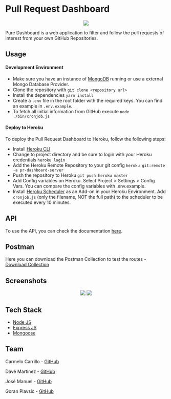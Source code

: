 # Pull Request Dashboard

<div align="center">
 <img src="https://github.com/g0g11/pr-dashboard-client/tree/develop/public/assets/PuRe.png"></img>
</div>

Pure Dashboard is a web application to filter and follow the pull requests of interest from your own GitHub Repositories.

## Usage

#### Development Environment

* Make sure you have an instance of [MongoDB](https://www.mongodb.com/) running or use a external Mongo Database Provider.
* Clone the repository with `git clone <repository url>`
* Install the dependencies `yarn install`
* Create a `.env` file in the root folder with the required keys. You can find an example in `.env.example`.
* To fetch all initial information from GitHub execute `node ./bin/cronjob.js`

#### Deploy to Heroku

To deploy the Pull Request Dashboard to Heroku, follow the following steps:

* Install [Heroku CLI](https://devcenter.heroku.com/articles/heroku-command-line)
* Change to project directory and be sure to login with your Heroku credentials `heroku login`
* Add the Heroku Remote Repository to your git config `heroku git:remote -a pr-dashboard-server`
* Push the repository to Heroku `git push heroku master`
* Add Config variables on Heroku. Select Project > Settings > Config Vars. You can compare the config variables with .env.example.
* Install [Heroku Scheduler](https://devcenter.heroku.com/articles/scheduler) as an Add-on in your Heroku Environment. Add `cronjob.js` (only the filename, NOT the full path) to the scheduler to be executed every 10 minutes.

## API

To use the API, you can check the documentation [here](https://prdashboard1.docs.apiary.io/).

## Postman

Here you can download the Postman Collection to test the routes - [Download Collection](./_docs/PR-Dashboard.postman_collection.json)

## Screenshots

<div align="center">
 <img src="https://github.com/g0g11/pr-dashboard-client/tree/develop/public/assets/repositories.png"></img>
 <img src="https://github.com/g0g11/pr-dashboard-client/tree/develop/public/assets/pullrequests.png"></img>
</div>

## Tech Stack

* [Node JS](https://nodejs.org/en/)
* [Express JS](http://expressjs.com/)
* [Mongoose](http://mongoosejs.com/)

## Team

Carmelo Carrillo - [GitHub](https://github.com/carrmelo)

Dave Martínez - [GitHub](https://github.com/dkm-coder)

José Manuel - [GitHub](https://github.com/limitlessgenius)

Goran Plavsic - [GitHub](https://github.com/g0g11)
